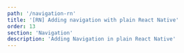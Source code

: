 ```yaml
---
path: '/navigation-rn'
title: '[RN] Adding navigation with plain React Native'
order: 13
section: 'Navigation'
description: 'Adding Navigation in plain React Native'
---
```

